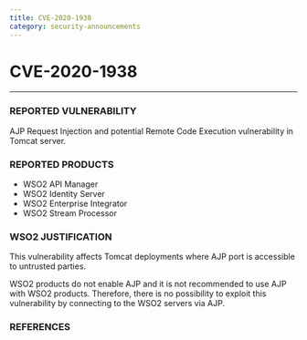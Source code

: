 ```yaml
---
title: CVE-2020-1938
category: security-announcements
---
```


# CVE-2020-1938
---

### REPORTED VULNERABILITY
AJP Request Injection and potential Remote Code Execution vulnerability in Tomcat server.


### REPORTED PRODUCTS
* WSO2 API Manager
* WSO2 Identity Server
* WSO2 Enterprise Integrator
* WSO2 Stream Processor


### WSO2 JUSTIFICATION
This vulnerability affects Tomcat deployments where AJP port is accessible to untrusted parties.

WSO2 products do not enable AJP and it is not recommended to use AJP with WSO2 products. Therefore, there is no possibility to exploit this vulnerability by connecting to the WSO2 servers via AJP.


### REFERENCES
[^1]: [https://cve.mitre.org/cgi-bin/cvename.cgi?name=CVE-2020-1938](https://cve.mitre.org/cgi-bin/cvename.cgi?name=CVE-2020-1938)

